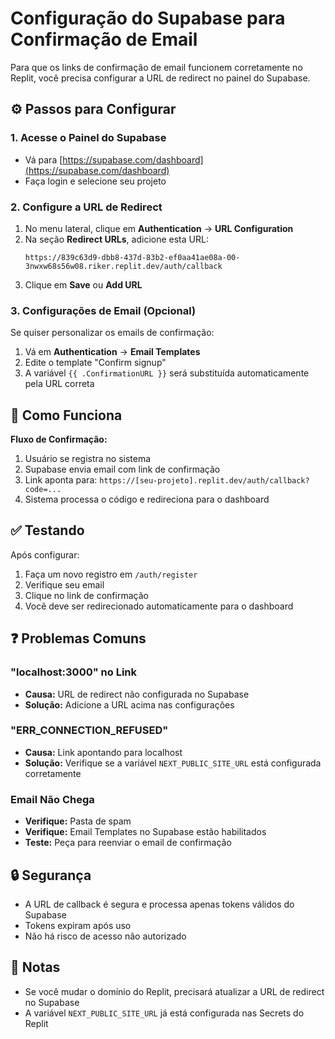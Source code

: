 # Configuração do Supabase para Confirmação de Email

Para que os links de confirmação de email funcionem corretamente no Replit, você precisa configurar a URL de redirect no painel do Supabase.

## ⚙️ Passos para Configurar

### 1. Acesse o Painel do Supabase
- Vá para [https://supabase.com/dashboard](https://supabase.com/dashboard)
- Faça login e selecione seu projeto

### 2. Configure a URL de Redirect
1. No menu lateral, clique em **Authentication** → **URL Configuration**
2. Na seção **Redirect URLs**, adicione esta URL:
   ```
   https://839c63d9-dbb8-437d-83b2-ef0aa41ae08a-00-3nwxw68s56w08.riker.replit.dev/auth/callback
   ```
3. Clique em **Save** ou **Add URL**

### 3. Configurações de Email (Opcional)
Se quiser personalizar os emails de confirmação:
1. Vá em **Authentication** → **Email Templates**
2. Edite o template "Confirm signup"
3. A variável `{{ .ConfirmationURL }}` será substituída automaticamente pela URL correta

## 🔄 Como Funciona

**Fluxo de Confirmação:**
1. Usuário se registra no sistema
2. Supabase envia email com link de confirmação
3. Link aponta para: `https://[seu-projeto].replit.dev/auth/callback?code=...`
4. Sistema processa o código e redireciona para o dashboard

## ✅ Testando

Após configurar:
1. Faça um novo registro em `/auth/register`
2. Verifique seu email
3. Clique no link de confirmação
4. Você deve ser redirecionado automaticamente para o dashboard

## ❓ Problemas Comuns

### "localhost:3000" no Link
- **Causa:** URL de redirect não configurada no Supabase
- **Solução:** Adicione a URL acima nas configurações

### "ERR_CONNECTION_REFUSED"
- **Causa:** Link apontando para localhost
- **Solução:** Verifique se a variável `NEXT_PUBLIC_SITE_URL` está configurada corretamente

### Email Não Chega
- **Verifique:** Pasta de spam
- **Verifique:** Email Templates no Supabase estão habilitados
- **Teste:** Peça para reenviar o email de confirmação

## 🔒 Segurança

- A URL de callback é segura e processa apenas tokens válidos do Supabase
- Tokens expiram após uso
- Não há risco de acesso não autorizado

## 📝 Notas

- Se você mudar o domínio do Replit, precisará atualizar a URL de redirect no Supabase
- A variável `NEXT_PUBLIC_SITE_URL` já está configurada nas Secrets do Replit
